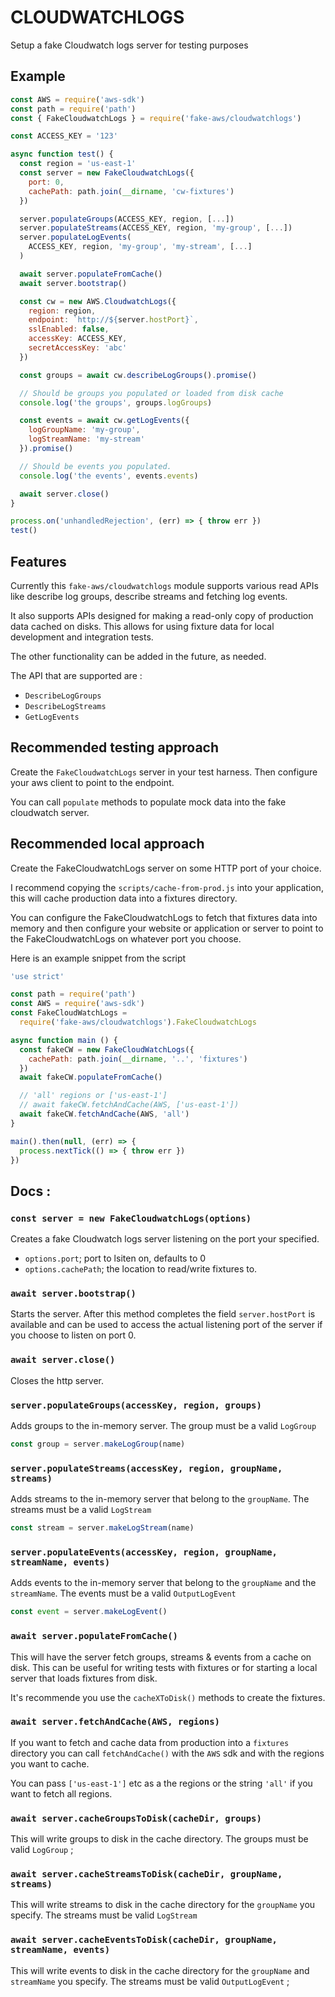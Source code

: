 # CLOUDWATCHLOGS

Setup a fake Cloudwatch logs server for testing purposes

## Example

```js
const AWS = require('aws-sdk')
const path = require('path')
const { FakeCloudwatchLogs } = require('fake-aws/cloudwatchlogs')

const ACCESS_KEY = '123'

async function test() {
  const region = 'us-east-1'
  const server = new FakeCloudwatchLogs({
    port: 0,
    cachePath: path.join(__dirname, 'cw-fixtures')
  })

  server.populateGroups(ACCESS_KEY, region, [...])
  server.populateStreams(ACCESS_KEY, region, 'my-group', [...])
  server.populateLogEvents(
    ACCESS_KEY, region, 'my-group', 'my-stream', [...]
  )

  await server.populateFromCache()
  await server.bootstrap()

  const cw = new AWS.CloudwatchLogs({
    region: region,
    endpoint: `http://${server.hostPort}`,
    sslEnabled: false,
    accessKey: ACCESS_KEY,
    secretAccessKey: 'abc'
  })

  const groups = await cw.describeLogGroups().promise()

  // Should be groups you populated or loaded from disk cache
  console.log('the groups', groups.logGroups)

  const events = await cw.getLogEvents({
    logGroupName: 'my-group',
    logStreamName: 'my-stream'
  }).promise()

  // Should be events you populated.
  console.log('the events', events.events)

  await server.close()
}

process.on('unhandledRejection', (err) => { throw err })
test()
```

## Features

Currently this `fake-aws/cloudwatchlogs` module supports various
read APIs like describe log groups, describe streams and fetching
log events.

It also supports APIs designed for making a read-only copy of
production data cached on disks. This allows for using fixture
data for local development and integration tests.

The other functionality can be added in the future, as needed.

The API that are supported are :

 - `DescribeLogGroups`
 - `DescribeLogStreams`
 - `GetLogEvents`

## Recommended testing approach

Create the `FakeCloudwatchLogs` server in your test harness. Then
configure your aws client to point to the endpoint.

You can call `populate` methods to populate mock data into the
fake cloudwatch server.

## Recommended local approach

Create the FakeCloudwatchLogs server on some HTTP port of your
choice.

I recommend copying the `scripts/cache-from-prod.js` into your
application, this will cache production data into a fixtures
directory.

You can configure the FakeCloudwatchLogs to fetch that fixtures
data into memory and then configure your website or application or
server to point to the FakeCloudwatchLogs on whatever port you
choose.

Here is an example snippet from the script

```js
'use strict'

const path = require('path')
const AWS = require('aws-sdk')
const FakeCloudWatchLogs =
  require('fake-aws/cloudwatchlogs').FakeCloudwatchLogs

async function main () {
  const fakeCW = new FakeCloudWatchLogs({
    cachePath: path.join(__dirname, '..', 'fixtures')
  })
  await fakeCW.populateFromCache()

  // 'all' regions or ['us-east-1']
  // await fakeCW.fetchAndCache(AWS, ['us-east-1'])
  await fakeCW.fetchAndCache(AWS, 'all')
}

main().then(null, (err) => {
  process.nextTick(() => { throw err })
})
```

## Docs :

### `const server = new FakeCloudwatchLogs(options)`

Creates a fake Cloudwatch logs server listening on the port
your specified.

 - `options.port`; port to lsiten on, defaults to 0
 - `options.cachePath`; the location to read/write fixtures to.

### `await server.bootstrap()`

Starts the server. After this method completes the field
`server.hostPort` is available and can be used to access the
actual listening port of the server if you choose to listen on
port 0.

### `await server.close()`

Closes the http server.

### `server.populateGroups(accessKey, region, groups)`

Adds groups to the in-memory server. The group must be a valid
`LogGroup`

```js
const group = server.makeLogGroup(name)
```

### `server.populateStreams(accessKey, region, groupName, streams)`

Adds streams to the in-memory server that belong to the `groupName`.
The streams must be a valid `LogStream`

```js
const stream = server.makeLogStream(name)
```

### `server.populateEvents(accessKey, region, groupName, streamName, events)`

Adds events to the in-memory server that belong to the `groupName`
and the `streamName`. The events must be a valid `OutputLogEvent`

```js
const event = server.makeLogEvent()
```

### `await server.populateFromCache()`

This will have the server fetch groups, streams & events from
a cache on disk. This can be useful for writing tests with fixtures
or for starting a local server that loads fixtures from disk.

It's recommende you use the `cacheXToDisk()` methods to create
the fixtures.

### `await server.fetchAndCache(AWS, regions)`

If you want to fetch and cache data from production into
a `fixtures` directory you can call `fetchAndCache()` with
the `AWS` sdk and with the regions you want to cache.

You can pass `['us-east-1']` etc as a the regions or the string
`'all'` if you want to fetch all regions.

### `await server.cacheGroupsToDisk(cacheDir, groups)`

This will write groups to disk in the cache directory. The
groups must be valid `LogGroup` ;

### `await server.cacheStreamsToDisk(cacheDir, groupName, streams)`

This will write streams to disk in the cache directory for the
`groupName` you specify. The streams must be valid `LogStream`

### `await server.cacheEventsToDisk(cacheDir, groupName, streamName, events)`

This will write events to disk in the cache directory for the
`groupName` and `streamName` you specify. The streams must be
valid `OutputLogEvent` ;
